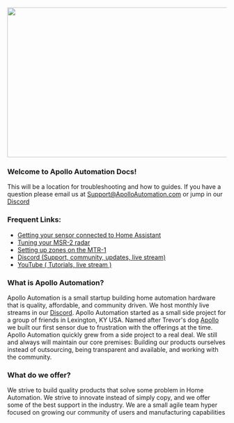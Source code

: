 #

<img src="https://imagedelivery.net/VXI8oYYsJOyBOIySOviPCQ/4e7161b4-573c-40fa-0465-648a99bafe00/public" height="344" width="900" />

### **Welcome to Apollo Automation Docs!**

This will be a location for troubleshooting and how to guides. If you have a question please email us at <a href="mailto:support@apolloautomation.com" target="_blank" rel="noopener">Support@ApolloAutomation.com</a> or jump in our <a href="https://discord.gg/mMNgQPyF94 " target="_blank" rel="noopener">Discord</a>

### **Frequent Links:**

* [Getting your sensor connected to Home Assistant]()
* [Tuning your MSR-2 radar]()
* [Setting up zones on the MTR-1]()
* [Discord (Support, community, updates, live stream)]()
* [YouTube ( Tutorials, live stream )]()

### **What is Apollo Automation?**

Apollo Automation is a small startup building home automation hardware that is quality, affordable, and community driven. We host monthly live streams in our <a href="https://discord.gg/mMNgQPyF94 " target="_blank" rel="noopener">Discord</a>. Apollo Automation started as a small side project for a group of friends in Lexington, KY USA. Named after Trevor's dog <a href="https://apolloautomation.com/pages/our-team" target="_blank" rel="noopener">Apollo</a> we built our first sensor due to frustration with the offerings at the time. Apollo Automation quickly grew from a side project to a real deal. We still and always will maintain our core premises: Building our products ourselves instead of outsourcing, being transparent and available, and working with the community.

### **What do we offer?**

We strive to build quality products that solve some problem in Home Automation. We strive to innovate instead of simply copy, and we offer some of the best support in the industry. We are a small agile team hyper focused on growing our community of users and manufacturing capabilities

&nbsp;

&nbsp;